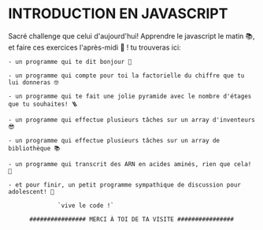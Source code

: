 INTRODUCTION EN JAVASCRIPT
==================



Sacré challenge que celui d'aujourd'hui! Apprendre le javascript le matin 📚, et faire ces exercices l'après-midi 🥊 !
tu trouveras ici:

    - un programme qui te dit bonjour 👋

    - un programme qui compte pour toi la factorielle du chiffre que tu lui donneras 🤓

    - un programme qui te fait une jolie pyramide avec le nombre d'étages que tu souhaites! 🪜

    - un programme qui effectue plusieurs tâches sur un array d'inventeurs 😎

    - un programme qui effectue plusieurs tâches sur un array de bibliothèque 📚

    - un programme qui transcrit des ARN en acides aminés, rien que cela! 🤯

    - et pour finir, un petit programme sympathique de discussion pour adolescent! 🕺

                  `vive le code !`

          ################ MERCI À TOI DE TA VISITE ################
